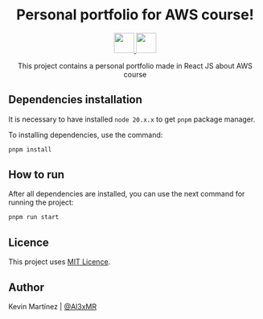 <h1 align="center">Personal portfolio for AWS course!</h1>

<p align="center">
    <a href="https://aws.amazon.com/">
        <img src="https://upload.wikimedia.org/wikipedia/commons/9/93/Amazon_Web_Services_Logo.svg" height="40px">
    </a>
    <a href="https://www.epn.edu.ec/">
        <img src="https://upload.wikimedia.org/wikipedia/commons/8/8c/Escudo_de_la_Escuela_Polit%C3%A9cnica_Nacional.png" height="40px">
    </a>
</p>

<p align="center">This project contains a personal portfolio made in React JS about AWS course</p>

<h2>Dependencies installation</h2>

It is necessary to have installed `node 20.x.x` to get `pnpm` package manager.

To installing dependencies, use the command:

```bash
pnpm install
```

<h2>How to run</h2>

After all dependencies are installed, you can use the next command for running the project:

```bash
pnpm run start
```

<h2>Licence</h2>

This project uses [MIT Licence](https://github.com/AEIS-FIS-EPN/kevin-martinez-aws-portfolio/blob/main/LICENSE).

<h2>Author</h2>

Kevin Martínez | [@Al3xMR](https://github.com/Al3xMR)

